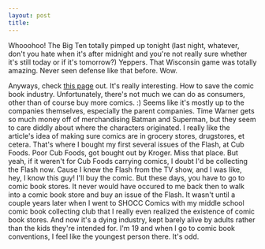 ```yaml
---
layout: post
title: 
---
```


Whooohoo! The Big Ten totally pimped up tonight (last night, whatever, don't you hate when it's after midnight and you're not really sure whether it's still today or if it's tomorrow?) Yeppers. That Wisconsin game was totally amazing. Never seen defense like that before. Wow.

<p>
Anyways, check <a href="http://www.fanzing.com/fanzing20/specrept.shtml">this page</a> out. It's really interesting. How to save the comic book industry. Unfortunately, there's not much we can do as consumers, other than of course buy more comics. :) Seems like it's mostly up to the companies themselves, especially the parent companies. Time Warner gets so much money off of merchandising Batman and Superman, but they seem to care diddly about where the characters originated. I really like the article's idea of making sure comics are in grocery stores, drugstores, et cetera. That's where I bought my first several issues of the Flash, at Cub Foods. Poor Cub Foods, got bought out by Kroger. Miss that place. But yeah, if it weren't for Cub Foods carrying comics, I doubt I'd be collecting the Flash now. Cause I knew the Flash from the TV show, and I was like, hey, I know this guy! I'll buy the comic. But these days, you have to go to comic book stores. It never would have occured to me back then to walk into a comic book store and buy an issue of the Flash. It wasn't until a couple years later when I went to SHOCC Comics with my middle school comic book collecting club that I really even realized the existence of comic book stores. And now it's a dying industry, kept barely alive by adults rather than the kids they're intended for. I'm 19 and when I go to comic book conventions, I feel like the youngest person there. It's odd.
